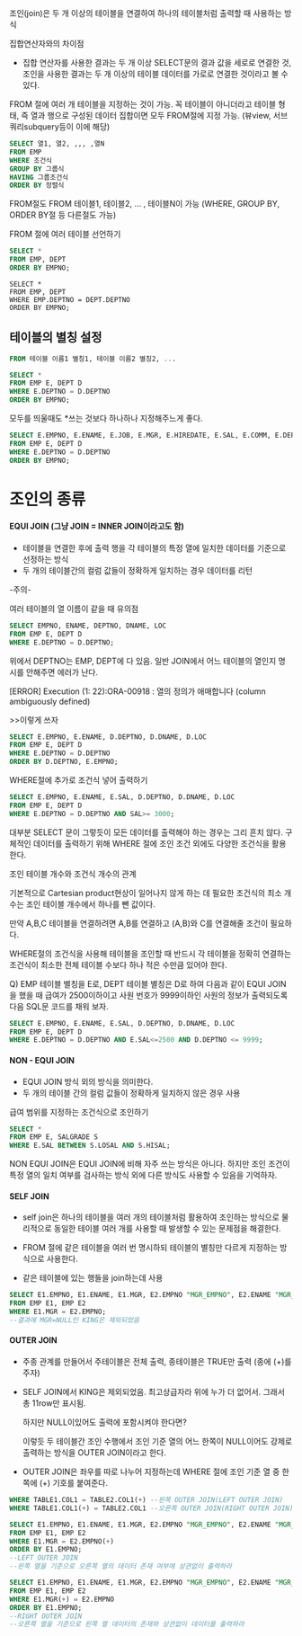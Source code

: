 조인(join)은 두 개 이상의 테이블을 연결하여 하나의 테이블처럼 출력할 때 사용하는 방식



집합연산자와의 차이점

- 집합 연산자를 사용한 결과는 두 개 이상 SELECT문의 결과 값을 세로로 연결한 것, 조인을 사용한 결과는 두 개 이상의 테이블 데이터를 가로로 연결한 것이라고 볼 수 있다.



FROM 절에 여러 개 테이블을 지정하는 것이 가능. 꼭 테이블이 아니더라고 테이블 형태, 즉 열과 행으로 구성된 데이터 집합이면 모두 FROM절에 지정 가능. (뷰view, 서브쿼리subquery등이 이에 해당)

```sql
SELECT 열1, 열2, ,,, ,열N
FROM EMP
WHERE 조건식
GROUP BY 그룹식
HAVING 그룹조건식
ORDER BY 정렬식
```

FROM절도 FROM 테이블1, 테이블2, ... , 테이블N이 가능 (WHERE, GROUP BY, ORDER BY절 등 다른절도 가능)



FROM 절에 여러 테이블 선언하기

```sql
SELECT *
FROM EMP, DEPT
ORDER BY EMPNO;
```





```
SELECT *
FROM EMP, DEPT
WHERE EMP.DEPTNO = DEPT.DEPTNO
ORDER BY EMPNO;
```





## 테이블의 별칭 설정

```sql
FROM 테이블 이름1 별칭1, 테이블 이름2 별칭2, ...
```

```sql
SELECT *
FROM EMP E, DEPT D
WHERE E.DEPTNO = D.DEPTNO
ORDER BY EMPNO;
```



모두를 띄울때도 *쓰는 것보다 하나하나 지정해주느게 좋다.

```sql
SELECT E.EMPNO, E.ENAME, E.JOB, E.MGR, E.HIREDATE, E.SAL, E.COMM, E.DEPTNO, D.DNAME, D.LOC
FROM EMP E, DEPT D
WHERE E.DEPTNO = D.DEPTNO
ORDER BY EMPNO;
```



# 조인의 종류

#### EQUI JOIN (그냥 JOIN = INNER JOIN이라고도 함)

- 테이블을 연결한 후에 출력 행을 각 테이블의 특정 열에 일치한 데이터를 기준으로 선정하는 방식
- 두 개의 테이블간의 컬럼 값들이 정확하게 일치하는 경우 데이터를 리턴



-주의-

여러 테이블의 열 이름이 같을 때 유의점

```sql
SELECT EMPNO, ENAME, DEPTNO, DNAME, LOC
FROM EMP E, DEPT D
WHERE E.DEPTNO = D.DEPTNO;
```

위에서 DEPTNO는 EMP, DEPT에 다 있음. 일반 JOIN에서 어느 테이블의 열인지 명시를 안해주면 에러가 난다.

[ERROR] Execution (1: 22):ORA-00918 : 열의 정의가 애매합니다 (column ambiguously defined)

\>>이렇게 쓰자

```sql
SELECT E.EMPNO, E.ENAME, D.DEPTNO, D.DNAME, D.LOC
FROM EMP E, DEPT D
WHERE E.DEPTNO = D.DEPTNO
ORDER BY D.DEPTNO, E.EMPNO;
```





WHERE절에 추가로 조건식 넣어 출력하기

```sql
SELECT E.EMPNO, E.ENAME, E.SAL, D.DEPTNO, D.DNAME, D.LOC
FROM EMP E, DEPT D
WHERE E.DEPTNO = D.DEPTNO AND SAL>= 3000;
```

대부분 SELECT 문이 그렇듯이 모든 데이터를 출력해야 하는 경우는 그리 흔치 않다. 구체적인 데이터를 출력하기 위해 WHERE 절에 조인 조건 외에도 다양한 조건식을 활용한다.



조인 테이블 개수와 조건식 개수의 관계

기본적으로 Cartesian product현상이 일어나지 않게 하는 데 필요한 조건식의 최소 개수는 조인 테이블 개수에서 하나를 뺀 값이다.

만약 A,B,C 테이블을 연결하려면 A,B를 연결하고 (A,B)와 C를 연결해줄 조건이 필요하다.

WHERE절의 조건식을 사용해 테이블을 조인할 때 반드시 각 테이블을 정확히 연결하는 조건식이 최소한 전체 테이블 수보다 하나 적은 수만큼 있어야 한다.



Q) EMP 테이블 별칭을 E로, DEPT 테이블 별칭은 D로 하여 다음과 같이 EQUI JOIN을 했을 때 급여가 2500이하이고 사원 번호가 9999이하인 사원의 정보가 출력되도록 다음 SQL문 코드를 채워 보자.

```sql
SELECT E.EMPNO, E.ENAME, E.SAL, D.DEPTNO, D.DNAME, D.LOC
FROM EMP E, DEPT D
WHERE E.DEPTNO = D.DEPTNO AND E.SAL<=2500 AND D.DEPTNO <= 9999; 
```



#### NON - EQUI JOIN

- EQUI JOIN 방식 외의 방식을 의미한다.
- 두 개의 테이블 간의 컬럼 값들이 정확하게 일치하지 않은 경우 사용

급여 범위를 지정하는 조건식으로 조인하기

```sql
SELECT *
FROM EMP E, SALGRADE S
WHERE E.SAL BETWEEN S.LOSAL AND S.HISAL;
```

NON EQUI JOIN은 EQUI JOIN에 비해 자주 쓰는 방식은 아니다. 하지만 조인 조건이 특정 열의 일치 여부를 검사하는 방식 외에 다른 방식도 사용할 수 있음을 기억하자.



#### SELF JOIN

- self join은 하나의 테이블을 여러 개의 테이블처럼 활용하여 조인하는 방식으로 물리적으로 동일한 테이블 여러 개를 사용할 때 발생할 수 있는 문제점을 해결한다.

- FROM 절에 같은 테이블을 여러 번 명시하되 테이블의 별칭만 다르게 지정하는 방식으로 사용한다.

- 같은 테이블에 있는 행들을 join하는데 사용

```sql
SELECT E1.EMPNO, E1.ENAME, E1.MGR, E2.EMPNO "MGR_EMPNO", E2.ENAME "MGR_ENAME"
FROM EMP E1, EMP E2
WHERE E1.MGR = E2.EMPNO;
--결과에 MGR=NULL인 KING은 제외되었음
```



#### OUTER JOIN

- 주종 관계를 만들어서 주테이블은 전체 출력, 종테이블은 TRUE만 출력 (종에 (+)를 주자)

- SELF JOIN에서 KING은 제외되었음. 최고상급자라 위에 누가 더 없어서. 그래서 총 11row만 표시됨.

  하지만 NULL이있어도 출력에 포함시켜야 한다면?

  이렇듯 두 테이블간 조인 수행에서 조인 기준 열의 어느 한쪽이 NULL이어도 강제로 출력하는 방식을 OUTER JOIN이라고 한다.

- OUTER JOIN은 좌우를 따로 나누어 지정하는데 WHERE 절에 조인 기준 열 중 한쪽에 (+) 기호를 붙여준다.

```sql
WHERE TABLE1.COL1 = TABLE2.COL1(+) --왼쪽 OUTER JOIN(LEFT OUTER JOIN)
WHERE TABLE1.COL1(+) = TABLE2.COL1 --오른쪽 OUTER JOIN(RIGHT OUTER JOIN)
```



```sql
SELECT E1.EMPNO, E1.ENAME, E1.MGR, E2.EMPNO "MGR_EMPNO", E2.ENAME "MGR_ENAME"
FROM EMP E1, EMP E2
WHERE E1.MGR = E2.EMPNO(+)
ORDER BY E1.EMPNO;
--LEFT OUTER JOIN
--왼쪽 열을 기준으로 오른쪽 열의 데이터 존재 여부에 상관없이 출력하라
```

```sql
SELECT E1.EMPNO, E1.ENAME, E1.MGR, E2.EMPNO "MGR_EMPNO", E2.ENAME "MGR_ENAME"
FROM EMP E1, EMP E2
WHERE E1.MGR(+) = E2.EMPNO
ORDER BY E1.EMPNO;
--RIGHT OUTER JOIN
--오른쪽 열을 기준으로 왼쪽 열 데이터의 존재와 상관없이 데이터를 출력하라
```















